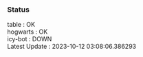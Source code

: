 ### Status


table : OK  
hogwarts : OK  
icy-bot : DOWN  
Latest Update : 2023-10-12 03:08:06.386293
